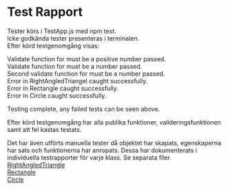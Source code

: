 # Test Rapport
Tester körs i TestApp.js med npm test.  
Icke godkända tester presenteras i terminalen.  
Efter körd testgenomgång visas:  

Validate function for must be a positive number passed.  
Validate function for must be a number passed.  
Second validate function for must be a number passed.  
Error in RightAngledTriangel caught successfully.  
Error in Rectangle caught successfully.  
Error in Circle caught successfully.

Testing complete, any failed tests can be seen above.  

Efter körd testgenomgång har alla publika funktioner, valideringsfunktionen samt att fel kastas testats.

Det har även utförts manuella tester då objektet har skapats, egenskaperna har sats och funktionerna har anropats. Dessa har dokumenterats i individuella testrapporter för varje klass. Se separata filer.  
[RightAngledTriangle](TestReportRightAngledTriangle.md)  
[Rectangle](TestReportRectangle.md)  
[Circle](TestReportCircle.md)